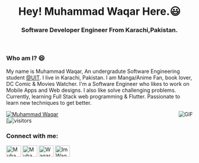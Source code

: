 <h1 align="center">Hey! Muhammad Waqar Here.😃</h1>

<h3 align="center">Software Developer Engineer From Karachi,Pakistan.</h3>
<br>

### Who am I? 😄

My name is Muhammad Waqar, An undergradute Software Engineering student [@UIT](https://www.uit.edu/). I live in Karachi, Pakistan. I am Manga/Anime Fan, book lover, DC Comic & Movies Watcher. I'm a Software Engineer who likes to work on Mobile Apps and Web designs. I also like solve challenging problems. Currently, learning Full Stack web programming & Flutter. Passionate to learn new techniques to get better.

<img align="right" src="https://media.giphy.com/media/26tn33aiTi1jkl6H6/giphy.gif?cid=ecf05e477x5qcinm6rvb2df3dxei18jl5fta4i6r879w7s6f&rid=giphy.gif&ct=g" alt="GIF">

[![Muhammad Waqar](https://github-readme-stats.vercel.app/api?username=Muhammad-waqar-uit)](https://github.com/Muhammad-waqar-uit/github-readme-stats)
</br>
[![visitors](https://visitor-badge.laobi.icu/badge?page_id=Muhammad-waqar-uit.Muhammad-waqar-uit)

<h3 align="left">Connect with me:</h3>
<a href="https://twitter.com/waqar3991" target="blank"><img align="center" src="https://cdn.jsdelivr.net/npm/simple-icons@3.0.1/icons/twitter.svg" alt="Muhammad_Waqar" height="30" width="40" /></a>
<a href="https://www.linkedin.com/in/muhammad-waqar-%F0%9F%87%B5%F0%9F%87%B0-a5b17419a/" target="blank"><img align="center" src="https://cdn.jsdelivr.net/npm/simple-icons@3.0.1/icons/linkedin.svg" alt="Muhammad Waqar 🇵🇰" height="30" width="40" /></a>
<a href="https://www.facebook.com/muhammad.waqarkhan.796" target="blank"><img align="center" src="https://cdn.jsdelivr.net/npm/simple-icons@3.0.1/icons/facebook.svg" alt="WaqarKhan" height="30" width="40" /></a>
<a href="https://www.instagram.com/imwaqar16/?hl=en" target="blank"><img align="center" src="https://cdn.jsdelivr.net/npm/simple-icons@3.0.1/icons/instagram.svg" alt="ImWaqar16" height="30" width="40" /></a>
